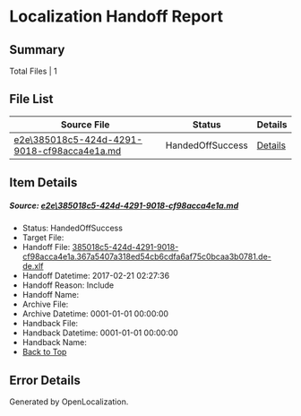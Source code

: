 # <a name='report-top'></a> Localization Handoff Report

## Summary
 Total Files | 1

## File List
 Source File | Status | Details 
 ----------- | ------ | ------- 
 [e2e\385018c5-424d-4291-9018-cf98acca4e1a.md](https://github.com/OpenLocalizationTestOrg/ol-test0/blob/9fcbd48c967a374ca6eaa98b521f77eca36e4d42/e2e/385018c5-424d-4291-9018-cf98acca4e1a.md) | HandedOffSuccess | [Details](#660a6fb8ddaff2b59a16cb6df1514d1ff0ae5acc1)

## Item Details
##### <a name='660a6fb8ddaff2b59a16cb6df1514d1ff0ae5acc1'></a> Source: [e2e\385018c5-424d-4291-9018-cf98acca4e1a.md](https://github.com/OpenLocalizationTestOrg/ol-test0/blob/9fcbd48c967a374ca6eaa98b521f77eca36e4d42/e2e/385018c5-424d-4291-9018-cf98acca4e1a.md)
* Status: HandedOffSuccess
* Target File: 
* Handoff File: [385018c5-424d-4291-9018-cf98acca4e1a.367a5407a318ed54cb6cdfa6af75c0bcaa3b0781.de-de.xlf](https://github.com/OpenLocalizationTestOrg/ol-test0-handoff/blob/d57a9c2b0b9091c3a15e2eda6bbcaca6995d9251/ol-handoff/OpenLocalizationTestOrg/ol-test0-dede/xinjiang/ht/385018c5-424d-4291-9018-cf98acca4e1a.367a5407a318ed54cb6cdfa6af75c0bcaa3b0781.de-de.xlf)
* Handoff Datetime: 2017-02-21 02:27:36
* Handoff Reason: Include
* Handoff Name: 
* Archive File: 
* Archive Datetime: 0001-01-01 00:00:00
* Handback File: 
* Handback Datetime: 0001-01-01 00:00:00
* Handback Name: 
* [Back to Top](#report-top)


## Error Details

Generated by OpenLocalization.
